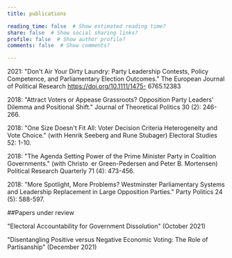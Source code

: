 ```yaml
---
title: publications

reading_time: false  # Show estimated reading time?
share: false  # Show social sharing links?
profile: false  # Show author profile?
comments: false  # Show comments?

---
```


2021: "Don't Air Your Dirty Laundry: Party Leadership Contests, Policy Competence, and Parliamentary
Election Outcomes." The European Journal of Political Research https://doi.org/10.1111/1475-
6765.12383

2018: "Attract Voters or Appease Grassroots? Opposition Party Leaders' Dilemma and Positional
Shift." Journal of Theoretical Politics 30 (2): 246-266.

2018: "One Size Doesn't Fit All: Voter Decision Criteria Heterogeneity and Vote Choice." (with
Henrik Seeberg and Rune Stubager) Electoral Studies 52: 1-10.

2018: "The Agenda Setting Power of the Prime Minister Party in Coalition Governments." (with
Christo er Green-Pedersen and Peter B. Mortensen) Political Research Quarterly 71 (4): 473-456.

2018: "More Spotlight, More Problems? Westminster Parliamentary Systems and Leadership Replacement
in Large Opposition Parties." Party Politics 24 (5): 588-597.

##Papers under review

"Electoral Accountability for Government Dissolution" (October 2021)

"Disentangling Positive versus Negative Economic Voting: The Role of Partisanship" (December
2021)
